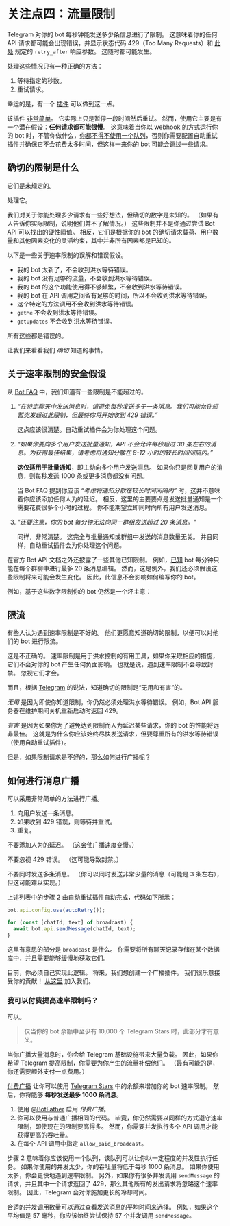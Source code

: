 # 关注点四：流量限制

Telegram 对你的 bot 每秒钟能发送多少条信息进行了限制。 这意味着你的任何 API
请求都可能会出现错误，并显示状态代码 429（Too Many Requests）和
[此处](https://core.telegram.org/bots/api#responseparameters) 规定的
`retry_after` 响应参数。 这随时都可能发生。

处理这些情况只有一种正确的方法：

1. 等待指定的秒数。
2. 重试请求。

幸运的是，有一个 [插件](../plugins/auto-retry) 可以做到这一点。

该插件 [非常简单](https://github.com/grammyjs/auto-retry/blob/main/src/mod.ts)。
它实际上只是暂停一段时间然后重试。
然而，使用它主要是有一个潜在假设：**任何请求都可能很慢**。 这意味着当你以
webhook 的方式运行你的 bot
时，不管你做什么，[你都不得不使用一个队列](../guide/deployment-types#及时结束-webhook-请求)，否则你需要配置自动重试插件并确保它不会花费太多时间，但这样一来你的
bot 可能会跳过一些请求。

## 确切的限制是什么

它们是未规定的。

处理它。

我们对关于你能处理多少请求有一些好想法，但确切的数字是未知的。
（如果有人告诉你实际限制，说明他们并不了解情况。） 这些限制并不是你通过尝试 Bot
API 可以找出的硬性阈值。 相反，它们是根据你的 bot
的确切请求载荷、用户数量和其他因素变化的灵活约束，其中并非所有因素都是已知的。

以下是一些关于速率限制的误解和错误假设。

- 我的 bot 太新了，不会收到洪水等待错误。
- 我的 bot 没有足够的流量，不会收到洪水等待错误。
- 我的 bot 的这个功能使用得不够频繁，不会收到洪水等待错误。
- 我的 bot 在 API 调用之间留有足够的时间，所以不会收到洪水等待错误。
- 这个特定的方法调用不会收到洪水等待错误。
- `getMe` 不会收到洪水等待错误。
- `getUpdates` 不会收到洪水等待错误。

所有这些都是错误的。

让我们来看看我们 _确切_ 知道的事情。

## 关于速率限制的安全假设

从
[Bot FAQ](https://core.telegram.org/bots/faq#my-bot-is-hitting-limits-how-do-i-avoid-this)
中，我们知道有一些限制是不能超过的。

1. _“在特定聊天中发送消息时，请避免每秒发送多于一条消息。我们可能允许短暂突发超过此限制，但最终你将开始收到
   429 错误。”_

   这点应该很清楚。自动重试插件会为你处理这个问题。

2. _“如果你要向多个用户发送批量通知，API 不会允许每秒超过 30
   条左右的消息。为获得最佳结果，请考虑将通知分散在 8-12
   小时的较长时间间隔内。”_

   **这仅适用于批量通知**，即主动向多个用户发送消息。
   如果你只是回复用户的消息，则每秒发送 1000 条或更多消息都没有问题。

   当 Bot FAQ 提到你应该 _“考虑将通知分散在较长时间间隔内”_
   时，这并不意味着你应该添加任何人为的延迟。
   相反，这里的主要要点是发送批量通知是一个需要花费很多个小时的过程。
   你不能期望立即同时向所有用户发送消息。

3. _"还要注意，你的 bot 每分钟无法向同一群组发送超过 20 条消息。"_

   同样，非常清楚。 这完全与批量通知或群组中发送的消息数量无关。
   并且同样，自动重试插件会为你处理这个问题。

在官方 Bot API 文档之外还披露了一些其他已知限制。
例如，[已知](https://t.me/tdlibchat/146123) bot 每分钟只能在每个群聊中进行最多
20 条消息编辑。 然而，这是例外，我们还必须假设这些限制将来可能会发生变化。
因此，此信息不会影响如何编写你的 bot。

例如，基于这些数字限制你的 bot 仍然是一个坏主意：

## 限流

有些人认为遇到速率限制是不好的。 他们更愿意知道确切的限制，以便可以对他们的 bot
进行限流。

这是不正确的。
速率限制是用于洪水控制的有用工具，如果你采取相应的措施，它们不会对你的 bot
产生任何负面影响。 也就是说，遇到速率限制不会导致封禁。 忽视它们才会。

而且，根据 [Telegram](https://t.me/tdlibchat/47285)
的说法，知道确切的限制是“无用和有害”的。

_无用_ 是因为即使你知道限制，你仍然必须处理洪水等待错误。 例如，Bot API
服务器在维护期间关机重新启动时返回 429。

_有害_ 是因为如果你为了避免达到限制而人为延迟某些请求，你的 bot
的性能将远非最佳。
这就是为什么你应该始终尽快发送请求，但要尊重所有的洪水等待错误（使用自动重试插件）。

但是，如果限制请求是不好的，那么如何进行广播呢？

## 如何进行消息广播

可以采用非常简单的方法进行广播。

1. 向用户发送一条消息。
2. 如果收到 429 错误，则等待并重试。
3. 重复。

不要添加人为的延迟。 （这会使广播速度变慢。）

不要忽视 429 错误。 （这可能导致封禁。）

不要同时发送多条消息。 （你可以同时发送非常少量的消息（可能是 3
条左右），但这可能难以实现。）

上述列表中的步骤 2 由自动重试插件自动完成，代码如下所示：

```ts
bot.api.config.use(autoRetry());

for (const [chatId, text] of broadcast) {
  await bot.api.sendMessage(chatId, text);
}
```

这里有意思的部分是 `broadcast` 是什么。
你需要将所有聊天记录存储在某个数据库中，并且需要能够缓慢地获取它们。

目前，你必须自己实现此逻辑。 将来，我们想创建一个广播插件。
我们很乐意接受你的贡献！ [从这里](https://t.me/grammyjs) 加入我们。

### 我可以付费提高速率限制吗？

可以。

> 仅当你的 bot 余额中至少有 10,000 个 Telegram Stars 时，此部分才有意义。

当你广播大量消息时，你会给 Telegram 基础设施带来大量负载。 因此，如果你希望
Telegram 提高限制，你需要为你产生的流量补偿他们。
（最有可能的是，你还需要额外支付一点费用。）

[付费广播](https://core.telegram.org/bots/api#paid-broadcasts) 让你可以使用
[Telegram Stars](https://t.me/BotNews/90) 中的余额来增加你的 bot 速率限制。
然后，你将能够 **每秒发送最多 1000 条消息**。

1. 使用 [@BotFather](https://t.me/BotFather) 启用 _付费广播_。
2. 你可以使用与普通广播相同的代码。
   毕竟，你仍然需要以同样的方式遵守速率限制，即使现在的限制要高得多。
   然而，你需要并发执行多个 API 调用才能获得更高的吞吐量。
3. 在每个 API 调用中指定 `allow_paid_broadcast`。

步骤 2 意味着你应该使用一个队列，该队列可以让你以一定程度的并发性执行任务。
如果你使用的并发太少，你的吞吐量将低于每秒 1000 条消息。
如果你使用太多，你会更快地遇到速率限制。 另外，如果你有很多并发调用
`sendMessage` 的请求，并且其中一个请求返回了
429，那么其他所有的发出请求将忽略这个速率限制。 因此，Telegram
会对你施加更长的冷却时间。

合适的并发调用数量可以通过查看发送消息的平均时间来选择。 例如，如果这个平均值是
57 毫秒，你应该始终尝试保持 57 个并发调用 `sendMessage`。
